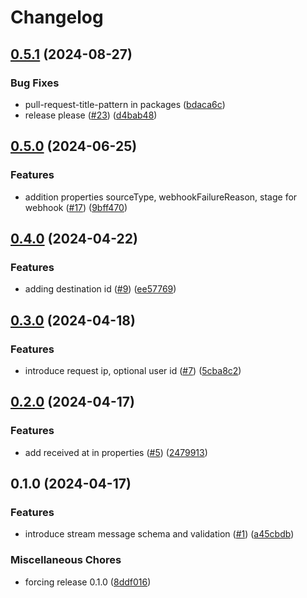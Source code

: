 # Changelog

## [0.5.1](https://github.com/rudderlabs/rudder-schemas/compare/v0.5.0...v0.5.1) (2024-08-27)


### Bug Fixes

* pull-request-title-pattern in packages ([bdaca6c](https://github.com/rudderlabs/rudder-schemas/commit/bdaca6ccc3393cfa016a31e12e31ba8ae9b8b4f6))
* release please ([#23](https://github.com/rudderlabs/rudder-schemas/issues/23)) ([d4bab48](https://github.com/rudderlabs/rudder-schemas/commit/d4bab482ee32f083edb62dfd12a881146207326b))

## [0.5.0](https://github.com/rudderlabs/rudder-schemas/compare/v0.4.0...v0.5.0) (2024-06-25)


### Features

* addition properties sourceType, webhookFailureReason, stage for webhook ([#17](https://github.com/rudderlabs/rudder-schemas/issues/17)) ([9bff470](https://github.com/rudderlabs/rudder-schemas/commit/9bff4703d06a1b7c2a02abdb08ea9aeeb9afce67))

## [0.4.0](https://github.com/rudderlabs/rudder-schemas/compare/v0.3.0...v0.4.0) (2024-04-22)


### Features

* adding destination id ([#9](https://github.com/rudderlabs/rudder-schemas/issues/9)) ([ee57769](https://github.com/rudderlabs/rudder-schemas/commit/ee5776901487b123808416f9fc0c06eef5615a53))

## [0.3.0](https://github.com/rudderlabs/rudder-schemas/compare/v0.2.0...v0.3.0) (2024-04-18)


### Features

* introduce request ip, optional user id ([#7](https://github.com/rudderlabs/rudder-schemas/issues/7)) ([5cba8c2](https://github.com/rudderlabs/rudder-schemas/commit/5cba8c25928b6345ea5441607ecb5d641c501c86))

## [0.2.0](https://github.com/rudderlabs/rudder-schemas/compare/v0.1.0...v0.2.0) (2024-04-17)


### Features

* add received at in properties ([#5](https://github.com/rudderlabs/rudder-schemas/issues/5)) ([2479913](https://github.com/rudderlabs/rudder-schemas/commit/2479913eee5ea4350cf9f70b83eda47614535a32))

## 0.1.0 (2024-04-17)


### Features

* introduce stream message schema and validation ([#1](https://github.com/rudderlabs/rudder-schemas/issues/1)) ([a45cbdb](https://github.com/rudderlabs/rudder-schemas/commit/a45cbdb5acbaec4fba5ebc68c1ebb9c8fd19c711))


### Miscellaneous Chores

* forcing release 0.1.0 ([8ddf016](https://github.com/rudderlabs/rudder-schemas/commit/8ddf0162d8c7b3b7c1cffe07bb1d325f9920c3c5))
